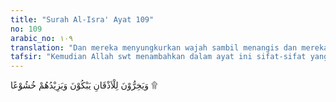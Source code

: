 ```yaml
---
title: "Surah Al-Isra' Ayat 109"
no: 109
arabic_no: ١٠٩
translation: "Dan mereka menyungkurkan wajah sambil menangis dan mereka bertambah khusyuk."
tafsir: "Kemudian Allah swt menambahkan dalam ayat ini sifat-sifat yang terpuji pada orang-orang yang diberi ilmu itu. Mereka menelungkupkan muka, bersujud kepada Allah sambil menangis disebabkan bermacam-macam perasaan yang menghentak dada mereka, seperti perasaan takut kepada Allah, dan perasaan syukur atas kelahiran rasul yang dijanjikan. Pengaruh ajaran-ajaran Al-Qur'an meresap ke dalam jiwa mereka ketika mendengar ayat-ayat yang dibacakan, serta menambah kekhusyukan dan kerendahan hati mereka. Dengan demikian, mereka merasakan betapa kecilnya manusia di sisi Allah swt. Demikianlah sifat orang berilmu yang telah mencapai martabat yang mulia. Hatinya menjadi tunduk dan matanya mencucurkan air mata ketika Al-Qur'an dibacakan kepadanya. Mencucurkan air mata ketika mendengar atau membaca Al-Qur'an sangat terpuji dalam pandangan Islam.\n\nBersabda Rasulullah saw:\n\nBacalah Al-Qur'an dan menangislah, jika kamu tidak bisa menangis, maka usahakanlah sekuat-kuatnya agar dapat menangis.(Riwayat at-Tirmidzi dari Saad bin Abi Waqash)\n\nSabda Rasulullah saw lagi:\n\nDua mata yang tidak disentuh api neraka, yaitu yang menangis karena takut kepada Allah swt, dan mata yang berjaga-jaga di malam hari pada jalan Allah (jihad). (Riwayat at-Tirmidzi dari Ibnu 'Abbas)\n\nTidaklah masuk neraka seseorang yang menangis karena takut kepada Allah, kecuali bila air susu sapi dapat kembali ke dalam kantong susunya, dan tidaklah berkumpul pada seorang hamba, debu dalam peperangan di jalan Allah dengan asap api neraka. (Riwayat Muslim dan an-Nasa'i dari Abu Hurairah)"
---
```

وَيَخِرُّوْنَ لِلْاَذْقَانِ يَبْكُوْنَ وَيَزِيْدُهُمْ خُشُوْعًا ۩